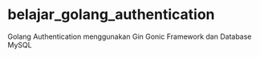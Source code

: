 # belajar_golang_authentication
Golang Authentication menggunakan Gin Gonic Framework dan Database MySQL
